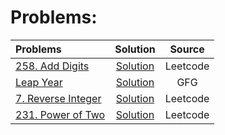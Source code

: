 # Problems:
| Problems  | Solution     | Source |
| :-------- | :-------: | :--------: |
| [258. Add Digits](https://leetcode.com/problems/add-digits/) | [Solution](https://github.com/ArhanBytes/Rohit-Negi-CPP-DSA-Course/blob/main/Lectures/Lecture_013/Lecture_Code/258.cpp)| Leetcode |
| [Leap Year](https://practice.geeksforgeeks.org/problems/leap-year0943/1?utm_source=geeksforgeeks&utm_medium=ml_article_practice_tab&utm_campaign=article_practice_tab) | [Solution](https://github.com/ArhanBytes/Rohit-Negi-CPP-DSA-Course/blob/main/Lectures/Lecture_013/Lecture_Code/leapYear.cpp)| GFG |
| [7. Reverse Integer](https://leetcode.com/problems/reverse-integer/description/) | [Solution](https://github.com/ArhanBytes/Rohit-Negi-CPP-DSA-Course/blob/main/Lectures/Lecture_013/Lecture_Code/7.cpp)| Leetcode |
| [231. Power of Two](https://leetcode.com/problems/reverse-integer/description/) | [Solution](https://github.com/ArhanBytes/Rohit-Negi-CPP-DSA-Course/blob/main/Lectures/Lecture_013/Lecture_Code/231.cpp)| Leetcode |
